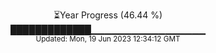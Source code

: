 <p align="center">
⏳Year Progress (46.44 %) <br>
█████████████▁▁▁▁▁▁▁▁▁▁▁▁▁▁▁▁▁ <br>
<sub>Updated: Mon, 19 Jun 2023 12:34:12 GMT</sub>
</p>

